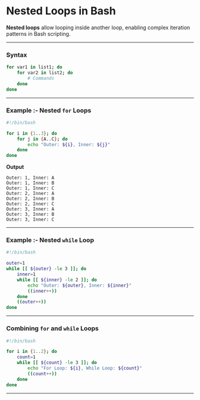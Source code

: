 # Nested Loops in Bash

**Nested loops** allow looping inside another loop, enabling complex iteration patterns in Bash scripting.

---

### Syntax
```bash
for var1 in list1; do
    for var2 in list2; do
        # Commands
    done
done
```

---

### Example :- Nested `for` Loops
```bash
#!/bin/bash

for i in {1..3}; do
    for j in {A..C}; do
        echo "Outer: ${i}, Inner: ${j}"
    done
done
```
**Output**
```
Outer: 1, Inner: A
Outer: 1, Inner: B
Outer: 1, Inner: C
Outer: 2, Inner: A
Outer: 2, Inner: B
Outer: 2, Inner: C
Outer: 3, Inner: A
Outer: 3, Inner: B
Outer: 3, Inner: C
```

---

### Example :- Nested `while` Loop
```bash
#!/bin/bash

outer=1
while [[ ${outer} -le 3 ]]; do
    inner=1
    while [[ ${inner} -le 2 ]]; do
        echo "Outer: ${outer}, Inner: ${inner}"
        ((inner++))
    done
    ((outer++))
done
```

---

### Combining `for` and `while` Loops
```bash
#!/bin/bash

for i in {1..2}; do
    count=1
    while [[ ${count} -le 3 ]]; do
        echo "For Loop: ${i}, While Loop: ${count}"
        ((count++))
    done
done
```

---

